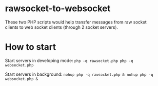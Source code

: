 # rawsocket-to-websocket
These two PHP scripts would help transfer messages from raw socket clients to web socket clients (through 2 socket servers).

# How to start
Start servers in developing mode:
`php -q rawsocket.php
php -q websocket.php`

Start servers in background:
`nohup php -q rawsocket.php &
nohup php -q websocket.php &`